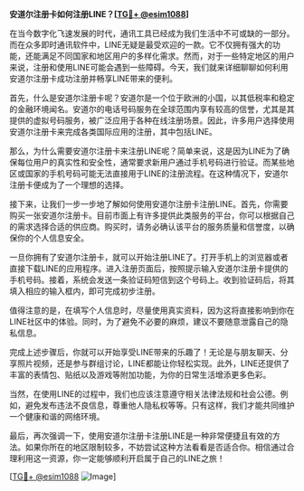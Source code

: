 **安道尔注册卡如何注册LINE？[[TG💪+ @esim1088](https://t.me/s/esim1088)]**

在当今数字化飞速发展的时代，通讯工具已经成为我们生活中不可或缺的一部分。而在众多即时通讯软件中，LINE无疑是最受欢迎的一款。它不仅拥有强大的功能，还能满足不同国家和地区用户的多样化需求。然而，对于一些特定地区的用户来说，注册和使用LINE可能会遇到一些障碍。今天，我们就来详细聊聊如何利用安道尔注册卡成功注册并畅享LINE带来的便利。

首先，什么是安道尔注册卡呢？安道尔是一个位于欧洲的小国，以其低税率和稳定的金融环境闻名。安道尔的电话号码服务在全球范围内享有较高的信誉，尤其是其提供的虚拟号码服务，被广泛应用于各种在线注册场景。因此，许多用户选择使用安道尔注册卡来完成各类国际应用的注册，其中包括LINE。

那么，为什么需要安道尔注册卡来注册LINE呢？简单来说，这是因为LINE为了确保每位用户的真实性和安全性，通常要求新用户通过手机号码进行验证。而某些地区或国家的手机号码可能无法直接用于LINE的注册流程。在这种情况下，安道尔注册卡便成为了一个理想的选择。

接下来，让我们一步一步地了解如何使用安道尔注册卡注册LINE。首先，你需要购买一张安道尔注册卡。目前市面上有许多提供此类服务的平台，你可以根据自己的需求选择合适的供应商。购买时，请务必确认该平台的服务质量和信誉度，以确保你的个人信息安全。

一旦你拥有了安道尔注册卡，就可以开始注册LINE了。打开手机上的浏览器或者直接下载LINE的应用程序。进入注册页面后，按照提示输入安道尔注册卡提供的手机号码。接着，系统会发送一条验证码短信到这个号码上。收到验证码后，将其填入相应的输入框内，即可完成初步注册。

值得注意的是，在填写个人信息时，尽量使用真实资料，因为这将直接影响到你在LINE社区中的体验。同时，为了避免不必要的麻烦，建议不要随意泄露自己的隐私信息。

完成上述步骤后，你就可以开始享受LINE带来的乐趣了！无论是与朋友聊天、分享照片视频，还是参与群组讨论，LINE都能让你轻松实现。此外，LINE还提供了丰富的表情包、贴纸以及游戏等附加功能，为你的日常生活增添更多色彩。

当然，在使用LINE的过程中，我们也应该注意遵守相关法律法规和社会公德。例如，避免发布违法不良信息，尊重他人隐私权等等。只有这样，我们才能共同维护一个健康和谐的网络环境。

最后，再次强调一下，使用安道尔注册卡注册LINE是一种非常便捷且有效的方法。如果你所在的地区限制较多，不妨尝试这种方法看看是否适合你。相信通过合理利用这一资源，你一定能够顺利开启属于自己的LINE之旅！

[[TG💪+ @esim1088](https://t.me/s/esim1088) ![Image](https://i.postimg.cc/4NQfJmqS/Snipaste-2025-05-13-00-14-12.png)]